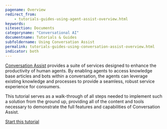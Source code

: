 ```yaml
---
pagename: Overview
redirect_from:
    - tutorials-guides-using-agent-assist-overview.html
keywords:
sitesection: Documents
categoryname: "Conversational AI"
documentname: Tutorials & Guides
subfoldername: Using Conversation Assist
permalink: tutorials-guides-using-conversation-assist-overview.html
indicator: both
---
```


[Conversation Assist](conversation-assist-overview.html) provides a suite of services designed to enhance the productivity of human agents. By enabling agents to access knowledge base articles and bots within a conversation, the agents can leverage existing knowledge and processes to provide a seamless, robust service experience for consumers. 

This tutorial serves as a walk-through of all steps needed to implement such a solution from the ground up, providing all of the content and tools necessary to demonstrate the full features and capabilities of Conversation Assist.

[Start this tutorial](tutorials-guides-using-conversation-assist-prerequisite-steps.html)

